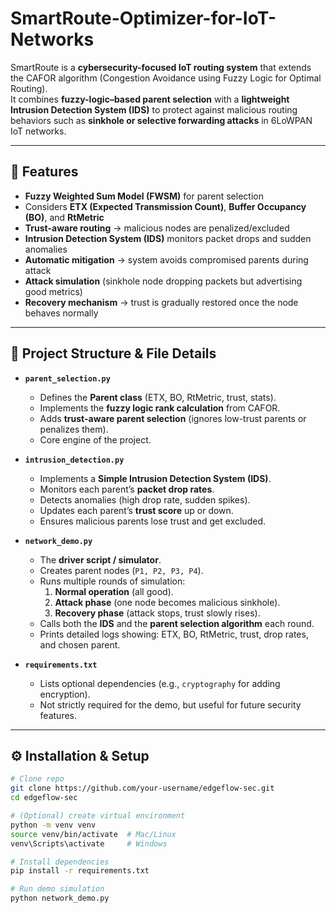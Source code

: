 # SmartRoute-Optimizer-for-IoT-Networks

SmartRoute is a **cybersecurity-focused IoT routing system** that extends the CAFOR algorithm (Congestion Avoidance using Fuzzy Logic for Optimal Routing).  
It combines **fuzzy-logic–based parent selection** with a **lightweight Intrusion Detection System (IDS)** to protect against malicious routing behaviors such as **sinkhole or selective forwarding attacks** in 6LoWPAN IoT networks.  

---

## 🚀 Features
- **Fuzzy Weighted Sum Model (FWSM)** for parent selection  
- Considers **ETX (Expected Transmission Count)**, **Buffer Occupancy (BO)**, and **RtMetric**  
- **Trust-aware routing** → malicious nodes are penalized/excluded  
- **Intrusion Detection System (IDS)** monitors packet drops and sudden anomalies  
- **Automatic mitigation** → system avoids compromised parents during attack  
- **Attack simulation** (sinkhole node dropping packets but advertising good metrics)  
- **Recovery mechanism** → trust is gradually restored once the node behaves normally  

---

## 📂 Project Structure & File Details

- **`parent_selection.py`**  
  - Defines the **Parent class** (ETX, BO, RtMetric, trust, stats).  
  - Implements the **fuzzy logic rank calculation** from CAFOR.  
  - Adds **trust-aware parent selection** (ignores low-trust parents or penalizes them).  
  - Core engine of the project.  

- **`intrusion_detection.py`**  
  - Implements a **Simple Intrusion Detection System (IDS)**.  
  - Monitors each parent’s **packet drop rates**.  
  - Detects anomalies (high drop rate, sudden spikes).  
  - Updates each parent’s **trust score** up or down.  
  - Ensures malicious parents lose trust and get excluded.  

- **`network_demo.py`**  
  - The **driver script / simulator**.  
  - Creates parent nodes (`P1, P2, P3, P4`).  
  - Runs multiple rounds of simulation:  
    1. **Normal operation** (all good).  
    2. **Attack phase** (one node becomes malicious sinkhole).  
    3. **Recovery phase** (attack stops, trust slowly rises).  
  - Calls both the **IDS** and the **parent selection algorithm** each round.  
  - Prints detailed logs showing: ETX, BO, RtMetric, trust, drop rates, and chosen parent.  

- **`requirements.txt`**  
  - Lists optional dependencies (e.g., `cryptography` for adding encryption).  
  - Not strictly required for the demo, but useful for future security features.  

---

## ⚙️ Installation & Setup
```bash
# Clone repo
git clone https://github.com/your-username/edgeflow-sec.git
cd edgeflow-sec

# (Optional) create virtual environment
python -m venv venv
source venv/bin/activate  # Mac/Linux
venv\Scripts\activate     # Windows

# Install dependencies
pip install -r requirements.txt

# Run demo simulation
python network_demo.py
